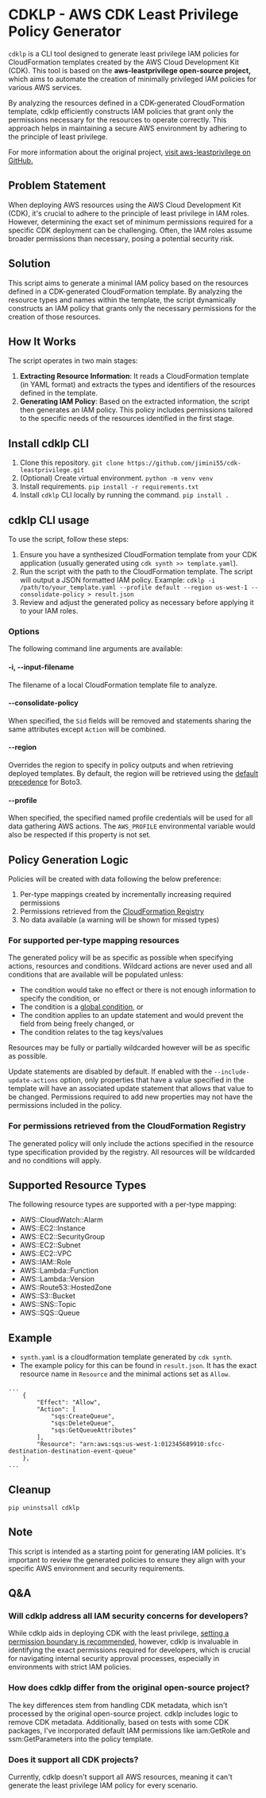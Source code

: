 # CDKLP - AWS CDK Least Privilege Policy Generator
`cdklp` is a CLI tool designed to generate least privilege IAM policies for CloudFormation templates created by the AWS Cloud Development Kit (CDK). This tool is based on the **aws-leastprivilege open-source project,** which aims to automate the creation of minimally privileged IAM policies for various AWS services.

By analyzing the resources defined in a CDK-generated CloudFormation template, cdklp efficiently constructs IAM policies that grant only the permissions necessary for the resources to operate correctly. This approach helps in maintaining a secure AWS environment by adhering to the principle of least privilege.

For more information about the original project, [visit aws-leastprivilege on GitHub.](https://github.com/iann0036/aws-leastprivilege)

## Problem Statement

When deploying AWS resources using the AWS Cloud Development Kit (CDK), it's crucial to adhere to the principle of least privilege in IAM roles. However, determining the exact set of minimum permissions required for a specific CDK deployment can be challenging. Often, the IAM roles assume broader permissions than necessary, posing a potential security risk.

## Solution

This script aims to generate a minimal IAM policy based on the resources defined in a CDK-generated CloudFormation template. By analyzing the resource types and names within the template, the script dynamically constructs an IAM policy that grants only the necessary permissions for the creation of those resources.

## How It Works

The script operates in two main stages:

1. **Extracting Resource Information**: It reads a CloudFormation template (in YAML format) and extracts the types and identifiers of the resources defined in the template.
2. **Generating IAM Policy**: Based on the extracted information, the script then generates an IAM policy. This policy includes permissions tailored to the specific needs of the resources identified in the first stage.

## Install cdklp CLI
1. Clone this repository.
   `git clone https://github.com/jimini55/cdk-leastprivilege.git` 
2. (Optional) Create virtual environment.
   `python -m venv venv`
3. Install requirements.
   `pip install -r requirements.txt`
4. Install `cdklp` CLI locally by running the command.
   `pip install .`


## cdklp CLI usage
To use the script, follow these steps:

1. Ensure you have a synthesized CloudFormation template from your CDK application (usually generated using `cdk synth >> template.yaml`).
2. Run the script with the path to the CloudFormation template. The script will output a JSON formatted IAM policy. Example:
   `cdklp -i /path/to/your_template.yaml --profile default --region us-west-1 --consolidate-policy > result.json`
3. Review and adjust the generated policy as necessary before applying it to your IAM roles.

### Options

The following command line arguments are available:

#### -i, --input-filename <filename>

The filename of a local CloudFormation template file to analyze. 


#### --consolidate-policy

When specified, the `Sid` fields will be removed and statements sharing the same attributes except `Action` will be combined.

#### --region <name>

Overrides the region to specify in policy outputs and when retrieving deployed templates. By default, the region will be retrieved using the [default precedence](https://boto3.amazonaws.com/v1/documentation/api/latest/guide/configuration.html#configuring-credentials) for Boto3.

#### --profile <name>

When specified, the specified named profile credentials will be used for all data gathering AWS actions. The `AWS_PROFILE` environmental variable would also be respected if this property is not set.



## Policy Generation Logic

Policies will be created with data following the below preference:
1. Per-type mappings created by incrementally increasing required permissions
2. Permissions retrieved from the [CloudFormation Registry](https://docs.aws.amazon.com/AWSCloudFormation/latest/UserGuide/registry.html)
3. No data available (a warning will be shown for missed types)

### For supported per-type mapping resources

The generated policy will be as specific as possible when specifying actions, resources and conditions. Wildcard actions are never used and all conditions that are available will be populated unless:

* The condition would take no effect or there is not enough information to specify the condition, or
* The condition is a [global condition](https://docs.aws.amazon.com/IAM/latest/UserGuide/reference_policies_condition-keys.html), or
* The condition applies to an update statement and would prevent the field from being freely changed, or
* The condition relates to the tag keys/values

Resources may be fully or partially wildcarded however will be as specific as possible.

Update statements are disabled by default. If enabled with the `--include-update-actions` option, only properties that have a value specified in the template will have an associated update statement that allows that value to be changed. Permissions required to add new properties may not have the permissions included in the policy.

### For permissions retrieved from the CloudFormation Registry

The generated policy will only include the actions specified in the resource type specification provided by the registry. All resources will be wildcarded and no conditions will apply.

## Supported Resource Types

The following resource types are supported with a per-type mapping:

* AWS::CloudWatch::Alarm
* AWS::EC2::Instance
* AWS::EC2::SecurityGroup
* AWS::EC2::Subnet
* AWS::EC2::VPC
* AWS::IAM::Role
* AWS::Lambda::Function
* AWS::Lambda::Version
* AWS::Route53::HostedZone
* AWS::S3::Bucket
* AWS::SNS::Topic
* AWS::SQS::Queue

## Example
- `synth.yaml` is a cloudformation template generated by `cdk synth`.
- The example policy for this can be found in `result.json`. It has the exact resource name in `Resource` and the minimal actions set as `Allow`.
  
```
...
    {
        "Effect": "Allow",
        "Action": [
            "sqs:CreateQueue",
            "sqs:DeleteQueue",
            "sqs:GetQueueAttributes"
        ],
        "Resource": "arn:aws:sqs:us-west-1:012345689910:sfcc-destination-destination-event-queue"
    },
...
```

## Cleanup
`pip uninstsall cdklp`

## Note

This script is intended as a starting point for generating IAM policies. It's important to review the generated policies to ensure they align with your specific AWS environment and security requirements.

## Q&A

### Will cdklp address all IAM security concerns for developers?

While cdklp aids in deploying CDK with the least privilege, [setting a permission boundary is recommended,](https://aws.amazon.com/blogs/devops/secure-cdk-deployments-with-iam-permission-boundaries/) however, cdklp is invaluable in identifying the exact permissions required for developers, which is crucial for navigating internal security approval processes, especially in environments with strict IAM policies.

### How does cdklp differ from the original open-source project?

The key differences stem from handling CDK metadata, which isn't processed by the original open-source project. cdklp includes logic to remove CDK metadata. Additionally, based on tests with some CDK packages, I've incorporated default IAM permissions like iam:GetRole and ssm:GetParameters into the policy template. 

### Does it support all CDK projects?

Currently, cdklp doesn't support all AWS resources, meaning it can't generate the least privilege IAM policy for every scenario. 